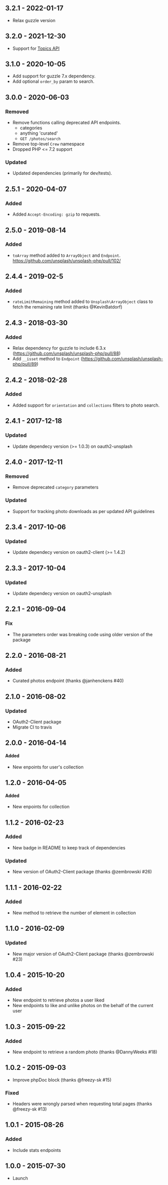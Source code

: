 ## 3.2.1 - 2022-01-17

- Relax guzzle version

## 3.2.0 - 2021-12-30

- Support for [Topics API](https://unsplash.com/documentation#topics)

## 3.1.0 - 2020-10-05
- Add support for guzzle 7.x dependency.
- Add optional `order_by` param to search.

## 3.0.0 - 2020-06-03

### Removed
- Remove functions calling deprecated API endpoints.
  - categories
  - anything 'curated'
  - `GET /photos/search`
- Remove top-level `Crew` namespace
- Dropped PHP <= 7.2 support

### Updated

- Updated dependencies (primarily for dev/tests).

## 2.5.1 - 2020-04-07
### Added
- Added `Accept-Encoding: gzip` to requests.

## 2.5.0 - 2019-08-14
### Added
- `toArray` method added to `ArrayObject` and `Endpoint`. https://github.com/unsplash/unsplash-php/pull/102/

## 2.4.4 - 2019-02-5
### Added
- `rateLimitRemaining` method added to `Unsplash\ArrayObject` class to fetch the remaining rate limit (thanks @KevinBatdorf)

## 2.4.3 - 2018-03-30
### Added
- Relax dependency for guzzle to include 6.3.x (https://github.com/unsplash/unsplash-php/pull/88)
- Add `__isset` method to `Endpoint` (https://github.com/unsplash/unsplash-php/pull/89)

## 2.4.2 - 2018-02-28
### Added
- Added support for `orientation` and `collections` filters to photo search.

## 2.4.1 - 2017-12-18
### Updated
- Update dependecy version (>= 1.0.3) on oauth2-unsplash

## 2.4.0 - 2017-12-11
### Removed
- Remove deprecated `category` parameters

### Updated
- Support for tracking photo downloads as per updated API guidelines

## 2.3.4 - 2017-10-06
### Updated
- Update dependecy version on oauth2-client (>= 1.4.2)

## 2.3.3 - 2017-10-04
### Updated
- Update dependecy version on oauth2-unsplash

## 2.2.1 - 2016-09-04
### Fix
- The parameters order was breaking code using older version of the package

## 2.2.0 - 2016-08-21
### Added
- Curated photos endpoint (thanks @janhenckens #40)

## 2.1.0 - 2016-08-02
### Updated
- OAuth2-Client package
- Migrate CI to travis

## 2.0.0 - 2016-04-14
#### Added
- New enpoints for user's collection

## 1.2.0 - 2016-04-05
#### Added
- New enpoints for collection

## 1.1.2 - 2016-02-23
### Added
- New badge in README to keep track of dependencies

### Updated
- New version of OAuth2-Client package (thanks @zembrowski #26)

## 1.1.1 - 2016-02-22
### Added
- New method to retrieve the number of element in collection

## 1.1.0 - 2016-02-09
### Updated
- New major version of OAuth2-Client package (thanks @zembrowski #23)

## 1.0.4 - 2015-10-20
### Added
- New endpoint to retrieve photos a user liked
- New endpoints to like and unlike photos on the behalf of the current user

## 1.0.3 - 2015-09-22
### Added
- New endpoint to retrieve a random photo (thanks @DannyWeeks #18)

## 1.0.2 - 2015-09-03
- Improve phpDoc block (thanks @freezy-sk #15)
### Fixed
- Headers were wrongly parsed when requesting total pages (thanks @freezy-sk #13)

## 1.0.1 - 2015-08-26
### Added
- Include stats endpoints

## 1.0.0 - 2015-07-30
- Launch
